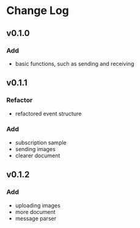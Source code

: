 # Change Log 

## v0.1.0

### Add

* basic functions, such as sending and receiving

## v0.1.1

### Refactor

* refactored event structure

### Add

* subscription sample
* sending images
* clearer document 

## v0.1.2

### Add

* uploading images
* more document
* message parser